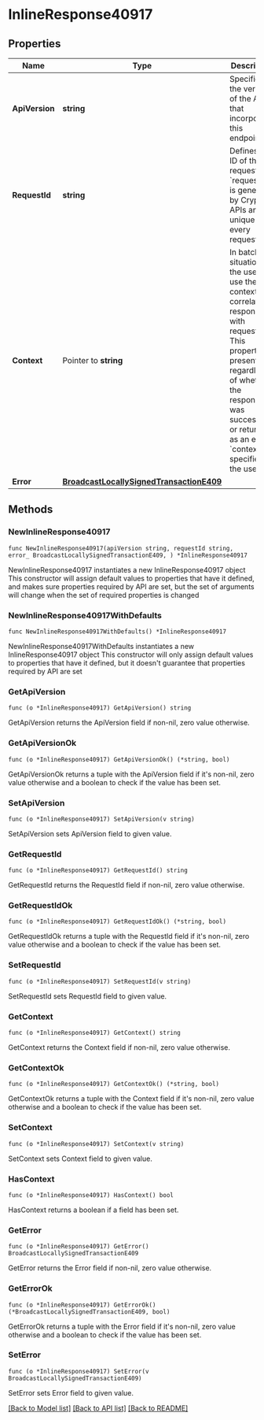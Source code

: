 # InlineResponse40917

## Properties

Name | Type | Description | Notes
------------ | ------------- | ------------- | -------------
**ApiVersion** | **string** | Specifies the version of the API that incorporates this endpoint. | 
**RequestId** | **string** | Defines the ID of the request. The &#x60;requestId&#x60; is generated by Crypto APIs and it&#39;s unique for every request. | 
**Context** | Pointer to **string** | In batch situations the user can use the context to correlate responses with requests. This property is present regardless of whether the response was successful or returned as an error. &#x60;context&#x60; is specified by the user. | [optional] 
**Error** | [**BroadcastLocallySignedTransactionE409**](BroadcastLocallySignedTransactionE409.md) |  | 

## Methods

### NewInlineResponse40917

`func NewInlineResponse40917(apiVersion string, requestId string, error_ BroadcastLocallySignedTransactionE409, ) *InlineResponse40917`

NewInlineResponse40917 instantiates a new InlineResponse40917 object
This constructor will assign default values to properties that have it defined,
and makes sure properties required by API are set, but the set of arguments
will change when the set of required properties is changed

### NewInlineResponse40917WithDefaults

`func NewInlineResponse40917WithDefaults() *InlineResponse40917`

NewInlineResponse40917WithDefaults instantiates a new InlineResponse40917 object
This constructor will only assign default values to properties that have it defined,
but it doesn't guarantee that properties required by API are set

### GetApiVersion

`func (o *InlineResponse40917) GetApiVersion() string`

GetApiVersion returns the ApiVersion field if non-nil, zero value otherwise.

### GetApiVersionOk

`func (o *InlineResponse40917) GetApiVersionOk() (*string, bool)`

GetApiVersionOk returns a tuple with the ApiVersion field if it's non-nil, zero value otherwise
and a boolean to check if the value has been set.

### SetApiVersion

`func (o *InlineResponse40917) SetApiVersion(v string)`

SetApiVersion sets ApiVersion field to given value.


### GetRequestId

`func (o *InlineResponse40917) GetRequestId() string`

GetRequestId returns the RequestId field if non-nil, zero value otherwise.

### GetRequestIdOk

`func (o *InlineResponse40917) GetRequestIdOk() (*string, bool)`

GetRequestIdOk returns a tuple with the RequestId field if it's non-nil, zero value otherwise
and a boolean to check if the value has been set.

### SetRequestId

`func (o *InlineResponse40917) SetRequestId(v string)`

SetRequestId sets RequestId field to given value.


### GetContext

`func (o *InlineResponse40917) GetContext() string`

GetContext returns the Context field if non-nil, zero value otherwise.

### GetContextOk

`func (o *InlineResponse40917) GetContextOk() (*string, bool)`

GetContextOk returns a tuple with the Context field if it's non-nil, zero value otherwise
and a boolean to check if the value has been set.

### SetContext

`func (o *InlineResponse40917) SetContext(v string)`

SetContext sets Context field to given value.

### HasContext

`func (o *InlineResponse40917) HasContext() bool`

HasContext returns a boolean if a field has been set.

### GetError

`func (o *InlineResponse40917) GetError() BroadcastLocallySignedTransactionE409`

GetError returns the Error field if non-nil, zero value otherwise.

### GetErrorOk

`func (o *InlineResponse40917) GetErrorOk() (*BroadcastLocallySignedTransactionE409, bool)`

GetErrorOk returns a tuple with the Error field if it's non-nil, zero value otherwise
and a boolean to check if the value has been set.

### SetError

`func (o *InlineResponse40917) SetError(v BroadcastLocallySignedTransactionE409)`

SetError sets Error field to given value.



[[Back to Model list]](../README.md#documentation-for-models) [[Back to API list]](../README.md#documentation-for-api-endpoints) [[Back to README]](../README.md)



